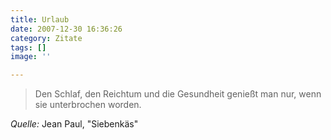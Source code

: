 ```yaml
---
title: Urlaub
date: 2007-12-30 16:36:26
category: Zitate
tags: []
image: ''

---
```


> Den Schlaf, den Reichtum und die Gesundheit genießt man nur, wenn sie unterbrochen worden.

  

*Quelle:* Jean Paul, "Siebenkäs"
